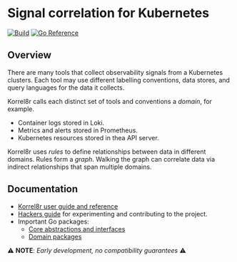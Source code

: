 # Signal correlation for Kubernetes

[![Build](https://github.com/korrel8r/korrel8r/actions/workflows/build.yml/badge.svg)](https://github.com/korrel8r/korrel8r/actions/workflows/build.yml)
[![Go Reference](https://pkg.go.dev/badge/github.com/korrel8r/korrel8r.svg)](https://pkg.go.dev/github.com/korrel8r/korrel8r)

## Overview

There are many tools that collect observability signals from a Kubernetes clusters.
Each tool may use different labelling conventions, data stores, and query languages for the data it collects. 

Korrel8r calls each distinct set of tools and conventions a _domain_, for example.
- Container logs stored in Loki.
- Metrics and alerts stored in Prometheus.
- Kubernetes resources stored in thea API server.

Korrel8r uses _rules_ to define relationships between data in different domains.
Rules form a _graph_. Walking the graph can correlate data via indirect relationships that span multiple domains.

## Documentation

- [Korrel8r user guide and reference](https://korrel8r.github.io/korrel8r)
- [Hackers guide](./doc/HACKING.adoc) for experimenting and contributing to the project.
- Important Go packages:
  - [Core abstractions and interfaces](https://pkg.go.dev/github.com/korrel8r/korrel8r/pkg/korrel8r)
  - [Domain packages](https://pkg.go.dev/github.com/korrel8r/korrel8r/pkg/domains)

⚠️ **NOTE**: _Early development, no compatibility guarantees_ ⚠️

<!-- ❗NOTE❗ All documentation on this site uses asciidoc, exccept for this README. -->
<!-- This README is markdown to display properly on pkg.go.dev, for Go package documentation. -->
